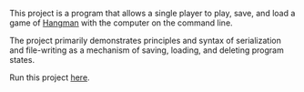 This project is a program that allows a single player to play, save, and load a game of [Hangman](https://en.wikipedia.org/wiki/Hangman_(game)) with the computer on the command line.

The project primarily demonstrates principles and syntax of serialization and file-writing as a mechanism of saving, loading, and deleting program states.

Run this project [here](https://replit.com/@xsherryhe/hangman).
